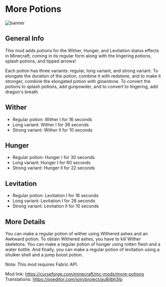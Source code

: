 # More Potions

![banner](https://github.com/SirJain0/WitherPotions/assets/94301223/1e4b0150-5bef-40ff-a44a-431df5039420)

## General Info

This mod adds potions for the Wither, Hunger, and Levitation status effects in Minecraft, coming in its regular form along with the lingering potions, splash potions, and tipped arrows!

Each potion has three variants: regular, long variant, and strong variant.  To elongate the duration of the potion, combine it with redstone, and to make it stronger, combine the elongated potion with glowstone. To convert the potions to splash potions, add gunpowder, and to convert to lingering, add dragon's breath

## Wither
- Regular potion: Wither I for 16 seconds
- Long variant: Wither I for 36 seconds
- Strong variant: Wither II for 10 seconds

## Hunger
- Regular potion: Hunger I for 30 seconds
- Long variant: Hunger I for 60 seconds
- Strong variant: Hunger II for 22 seconds

## Levitation
- Regular potion: Levitation I for 16 seconds
- Long variant: Levitation I for 28 seconds
- Strong variant: Levitation II for 10 seconds

## More Details

You can make a regular potion of wither using Withered ashes and an Awkward potion. To obtain Withered ashes, you have to kill Wither skeletons.
You can make a regular potion of hunger using rotten flesh and a water bottle.
And finally, you can make a regular potion of levitation using a shulker shell and a jump boost potion.

Note: This mod requires Fabric API.

Mod link: https://curseforge.com/minecraft/mc-mods/more-potions
<br>
Translations: https://poeditor.com/join/project/au8iIbh3Ip